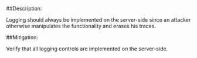##Description:

Logging should always be implemented on the server-side since an attacker otherwise 
manipulates the functionality and erases his traces.

##Mitigation:

Verify that all logging controls are implemented on the server-side.
